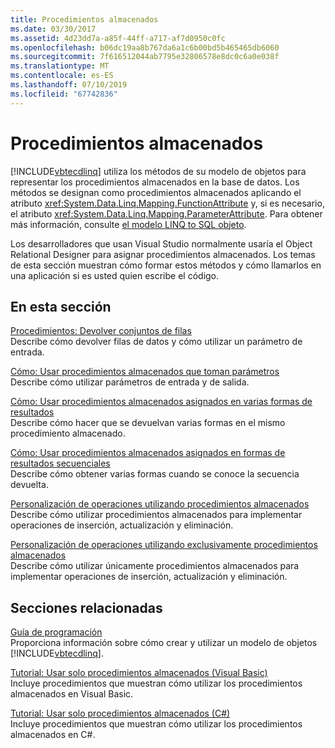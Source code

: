 ```yaml
---
title: Procedimientos almacenados
ms.date: 03/30/2017
ms.assetid: 4d23dd7a-a85f-44ff-a717-af7d0950c0fc
ms.openlocfilehash: b06dc19aa8b767da6a1c6b00bd5b465465db6060
ms.sourcegitcommit: 7f616512044ab7795e32806578e8dc0c6a0e038f
ms.translationtype: MT
ms.contentlocale: es-ES
ms.lasthandoff: 07/10/2019
ms.locfileid: "67742836"
---
```

# <a name="stored-procedures"></a>Procedimientos almacenados
[!INCLUDE[vbtecdlinq](../../../../../../includes/vbtecdlinq-md.md)] utiliza los métodos de su modelo de objetos para representar los procedimientos almacenados en la base de datos. Los métodos se designan como procedimientos almacenados aplicando el atributo <xref:System.Data.Linq.Mapping.FunctionAttribute> y, si es necesario, el atributo <xref:System.Data.Linq.Mapping.ParameterAttribute>. Para obtener más información, consulte [el modelo LINQ to SQL objeto](../../../../../../docs/framework/data/adonet/sql/linq/the-linq-to-sql-object-model.md).  
  
 Los desarrolladores que usan Visual Studio normalmente usaría el Object Relational Designer para asignar procedimientos almacenados. Los temas de esta sección muestran cómo formar estos métodos y cómo llamarlos en una aplicación si es usted quien escribe el código.  
  
## <a name="in-this-section"></a>En esta sección  
 [Procedimientos: Devolver conjuntos de filas](../../../../../../docs/framework/data/adonet/sql/linq/how-to-return-rowsets.md)  
 Describe cómo devolver filas de datos y cómo utilizar un parámetro de entrada.  
  
 [Cómo: Usar procedimientos almacenados que toman parámetros](../../../../../../docs/framework/data/adonet/sql/linq/how-to-use-stored-procedures-that-take-parameters.md)  
 Describe cómo utilizar parámetros de entrada y de salida.  
  
 [Cómo: Usar procedimientos almacenados asignados en varias formas de resultados](../../../../../../docs/framework/data/adonet/sql/linq/how-to-use-stored-procedures-mapped-for-multiple-result-shapes.md)  
 Describe cómo hacer que se devuelvan varias formas en el mismo procedimiento almacenado.  
  
 [Cómo: Usar procedimientos almacenados asignados en formas de resultados secuenciales](../../../../../../docs/framework/data/adonet/sql/linq/how-to-use-stored-procedures-mapped-for-sequential-result-shapes.md)  
 Describe cómo obtener varias formas cuando se conoce la secuencia devuelta.  
  
 [Personalización de operaciones utilizando procedimientos almacenados](../../../../../../docs/framework/data/adonet/sql/linq/customizing-operations-by-using-stored-procedures.md)  
 Describe cómo utilizar procedimientos almacenados para implementar operaciones de inserción, actualización y eliminación.  
  
 [Personalización de operaciones utilizando exclusivamente procedimientos almacenados](../../../../../../docs/framework/data/adonet/sql/linq/customizing-operations-by-using-stored-procedures-exclusively.md)  
 Describe cómo utilizar únicamente procedimientos almacenados para implementar operaciones de inserción, actualización y eliminación.  
  
## <a name="related-sections"></a>Secciones relacionadas  
 [Guía de programación](../../../../../../docs/framework/data/adonet/sql/linq/programming-guide.md)  
 Proporciona información sobre cómo crear y utilizar un modelo de objetos [!INCLUDE[vbtecdlinq](../../../../../../includes/vbtecdlinq-md.md)].  
  
 [Tutorial: Usar solo procedimientos almacenados (Visual Basic)](../../../../../../docs/framework/data/adonet/sql/linq/walkthrough-using-only-stored-procedures-visual-basic.md)  
 Incluye procedimientos que muestran cómo utilizar los procedimientos almacenados en Visual Basic.  
  
 [Tutorial: Usar solo procedimientos almacenados (C#)](../../../../../../docs/framework/data/adonet/sql/linq/walkthrough-using-only-stored-procedures-csharp.md)  
 Incluye procedimientos que muestran cómo utilizar los procedimientos almacenados en C#.
